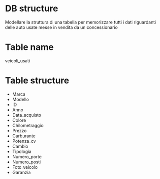 # DB structure
Modellare la struttura di una tabella per memorizzare tutti i dati riguardanti delle auto usate messe in vendita da un concessionario

# Table name
veicoli_usati

# Table structure
- Marca
- Modello
- ID
- Anno
- Data_acquisto
- Colore
- Chilometraggio
- Prezzo
- Carburante
- Potenza_cv
- Cambio
- Tipologia
- Numero_porte
- Numero_posti
- Foto_veicolo
- Garanzia
